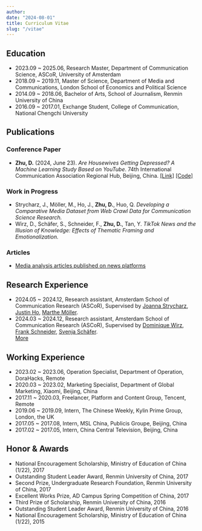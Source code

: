 ```yaml
---
author:
date: "2024-08-01"
title: Curriculum Vitae
slug: "/vitae"
---
```



## Education
- 2023.09 ~ 2025.06, Research Master, Department of Communication Science, ASCoR, University of Amsterdam
- 2018.09 ~ 2019.11, Master of Science, Department of Media and Communications, London School of Economics and Political Science
- 2014.09 ~ 2018.06, Bachelor of Arts, School of Journalism, Renmin University of China
- 2016.09 ~ 2017.01, Exchange Student, College of Communication, National Chengchi University

## Publications

### Conference Paper
- **Zhu, D.** (2024, June 23). *Are Housewives Getting Depressed? A Machine Learning Study Based on YouTube*. 74th International Communication Association Regional Hub, Beijing, China. [[Link]](https://ceciliazhu1997.github.io/are_housewives_getting_depressed/) [[Code]](https://github.com/CeciliaZhu1997/My-Code/blob/main/Housewife_data_analysis.ipynb)

### Work in Progress
- Strycharz, J., Möller, M., Ho, J., **Zhu, D.**, Huo, Q. *Developing a Comparative Media Dataset from Web Crawl Data for Communication Science Research.*
- Wirz, D., Schäfer, S., Schneider, F., **Zhu, D.**, Tan, Y. *TikTok News and the Illusion of Knowledge: Effects of Thematic Framing and Emotionalization.* 

### Articles
- [Media analysis articles published on news platforms](/Articles)

## Research Experience
- 2024.05 ~ 2024.12, Research assistant, Amsterdam School of Communication Research (ASCoR), Supervised by [Joanna Strycharz](https://scholar.google.com/citations?hl=nl&user=JV-KAo4AAAAJ), [Justin Ho](https://scholar.google.com/citations?hl=en&user=EukNVL0AAAAJ&view_op=list_works&sortby=pubdate), [Marthe Möller](https://scholar.google.com/citations?user=rKWov8wAAAAJ&hl=en).
- 2024.03 ~ 2024.12, Research assistant, Amsterdam School of Communication Research (ASCoR), Supervised by [Dominique Wirz](https://scholar.google.com/citations?hl=de&user=Z1uaZaEAAAAJ&view_op=list_works&sortby=pubdate), [Frank Schneider](https://scholar.google.com/citations?hl=en&user=ev269g0AAAAJ&view_op=list_works&sortby=pubdate), [Svenja Schäfer](https://scholar.google.com/citations?user=r48_ZVMAAAAJ&hl=en).<br>
[More](http://127.0.0.1:4321/research/)

## Working Experience

- 2023.02 ~ 2023.06, Operation Specialist, Department of Operation, DoraHacks, Remote<br>
- 2020.03 ~ 2023.02, Marketing Specialist, Department of Global Marketing, Xiaomi, Beijing, China<br>
- 2017.11 ~ 2020.03, Freelancer, Platform and Content Group, Tencent, Remote<br>
- 2019.06 ~ 2019.09, Intern, The Chinese Weekly, Kylin Prime Group, London, the UK<br>
- 2017.05 ~ 2017.08, Intern, MSL China, Publicis Groupe, Beijing, China<br>
- 2017.02 ~ 2017.05, Intern, China Central Television, Beijing, China<br>

## Honor & Awards
- National Encouragement Scholarship, Ministry of Education of China (1/22), 2017<br>
- Outstanding Student Leader Award, Renmin University of China, 2017<br>
- Second Prize, Undergraduate Research Foundation, Renmin University of China, 2017<br>
- Excellent Works Prize, AD Campus Spring Competition of China, 2017<br>
- Third Prize of Scholarship, Renmin University of China, 2016<br>
- Outstanding Student Leader Award, Renmin University of China, 2016<br>
- National Encouragement Scholarship, Ministry of Education of China (1/22), 2015<br>



